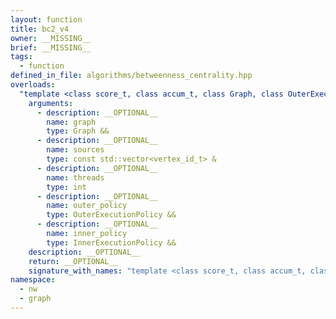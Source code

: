 ```yaml
---
layout: function
title: bc2_v4
owner: __MISSING__
brief: __MISSING__
tags:
  - function
defined_in_file: algorithms/betweenness_centrality.hpp
overloads:
  "template <class score_t, class accum_t, class Graph, class OuterExecutionPolicy, class InnerExecutionPolicy>\nauto bc2_v4(Graph &&, const std::vector<vertex_id_t> &, int, OuterExecutionPolicy &&, InnerExecutionPolicy &&)":
    arguments:
      - description: __OPTIONAL__
        name: graph
        type: Graph &&
      - description: __OPTIONAL__
        name: sources
        type: const std::vector<vertex_id_t> &
      - description: __OPTIONAL__
        name: threads
        type: int
      - description: __OPTIONAL__
        name: outer_policy
        type: OuterExecutionPolicy &&
      - description: __OPTIONAL__
        name: inner_policy
        type: InnerExecutionPolicy &&
    description: __OPTIONAL__
    return: __OPTIONAL__
    signature_with_names: "template <class score_t, class accum_t, class Graph, class OuterExecutionPolicy, class InnerExecutionPolicy>\nauto bc2_v4(Graph && graph, const std::vector<vertex_id_t> & sources, int threads, OuterExecutionPolicy && outer_policy, InnerExecutionPolicy && inner_policy)"
namespace:
  - nw
  - graph
---
```

